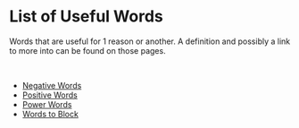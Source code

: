 <link rel="stylesheet" type="text/css" media="all" href="assets/style.css" />

# List of Useful Words

Words that are useful for 1 reason or another. A definition and possibly a link to more into can be found on those pages.

<br>

- [Negative Words](negative-words.md)
- [Positive Words](positive-words.md)
- [Power Words](power-words.md)
- [Words to Block](words-to-block.md)
